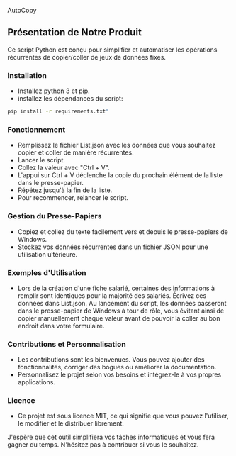 AutoCopy

## Présentation de Notre Produit

Ce script Python est conçu pour simplifier et automatiser les opérations récurrentes de copier/coller de jeux de données fixes.

### Installation

- Installez python 3 et pip.
- installez les dépendances du script:
```bash
pip install -r requirements.txt"
```

### Fonctionnement

- Remplissez le fichier List.json avec les données que vous souhaitez copier et coller de manière récurrentes.
- Lancer le script.
- Collez la valeur avec "Ctrl + V". 
- L'appui sur Ctrl + V déclenche la copie du prochain élément de la liste dans le presse-papier.
- Répétez jusqu'à la fin de la liste.
- Pour recommencer, relancer le script.

### Gestion du Presse-Papiers

- Copiez et collez du texte facilement vers et depuis le presse-papiers de Windows.
- Stockez vos données récurrentes dans un fichier JSON pour une utilisation ultérieure.

### Exemples d'Utilisation

- Lors de la création d'une fiche salarié, certaines des informations à remplir sont identiques pour la majorité des salariés. Écrivez ces données dans List.json. Au lancement du script, les données passeront dans le presse-papier de Windows à tour de rôle, vous évitant ainsi de copier manuellement chaque valeur avant de pouvoir la coller au bon endroit dans votre formulaire.

### Contributions et Personnalisation

- Les contributions sont les bienvenues. Vous pouvez ajouter des fonctionnalités, corriger des bogues ou améliorer la documentation.
- Personnalisez le projet selon vos besoins et intégrez-le à vos propres applications.

### Licence

- Ce projet est sous licence MIT, ce qui signifie que vous pouvez l'utiliser, le modifier et le distribuer librement.

J'espère que cet outil simplifiera vos tâches informatiques et vous fera gagner du temps. N'hésitez pas à contribuer si vous le souhaitez.
